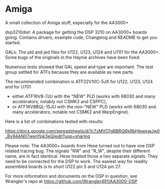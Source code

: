 # Amiga
A small collection of Amiga stuff, especially for the AA3000+

dsp3210dist: A package for getting the DSP 3210 on AA3000+ boards going. Contains drivers, example code, Changelog and README to get you started.

GALs: The pld and jed files for U122, U123, U124 and U701 for the AA3000+. Some bugs of the originals in the Haynie archives have been fixed. 

Numerous tests showed that GAL speed and type are important. The test group settled for ATFs because they are available as new parts.

The recommended combination is ATF22V10C-5JX for U122, U123, U124 and for U701 
- either ATF16V8-7JU with the "NEW" PLD (works with 68030 and many accelerators; notably not CSMK3 and CSPPC), 
- or ATF16V8BQL-15JU with the non-"NEW" PLD (works with 68030 and many accelerators; notable not CSMK2 and WarpEngine).

Here is a list of combinations tested with results:

https://docs.google.com/spreadsheets/d/1c7zMVO1gBBRQ6kRbHjpwxwJw0_Bv94AN07wenYpk3eQ/edit?usp=sharing

Please note: The AA3000+ boards from Hese turned out to have one DSP related tracing bug. The signals "RW" and "R_W", despite their different name, are in fact identical. Hese treated those a two separate signals. They need to be connected for the DSP to work. The easiest way for readily assembled boards is to short U122 pin 5 and U124 pin 27.

For more information and documents on the DSP in question, see Wrangler's repo at https://github.com/Wrangler491/AA3000-DSP
